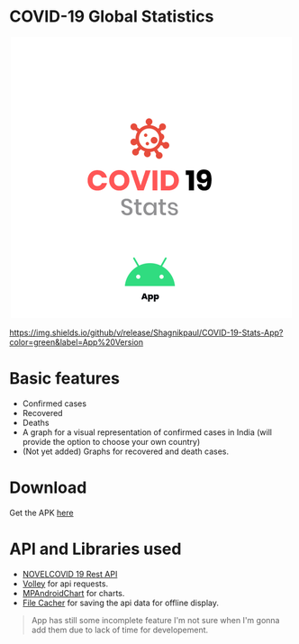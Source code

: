 # COVID-19 Global Statistics
<p align="center">
  <img src="https://github.com/Shagnikpaul/COVID-19-Stats-App/blob/master/LOGO.png" />
</p>

https://img.shields.io/github/v/release/Shagnikpaul/COVID-19-Stats-App?color=green&label=App%20Version
# Basic features
  * Confirmed cases
  * Recovered 
  * Deaths
  * A graph for a visual representation of confirmed cases in India (will provide the option to choose your own country)
  * (Not yet added) Graphs for recovered and death cases.
# Download
Get the APK [here](https://github.com/Shagnikpaul/COVID-19-Stats-App/releases/download/v0.1/COVID.STATS.v0.1.apk)

# API and Libraries used
  * [NOVELCOVID 19 Rest API](https://disease.sh/) 
  * [Volley](https://github.com/google/volley) for api requests.
  * [MPAndroidChart](https://github.com/PhilJay/MPAndroidChart) for charts.
  * [File Cacher](https://github.com/kosalgeek/FileCacher) for saving the api data for offline display.
  
> App has still some incomplete feature I'm not sure when I'm gonna add them due to lack of time for developement.  

